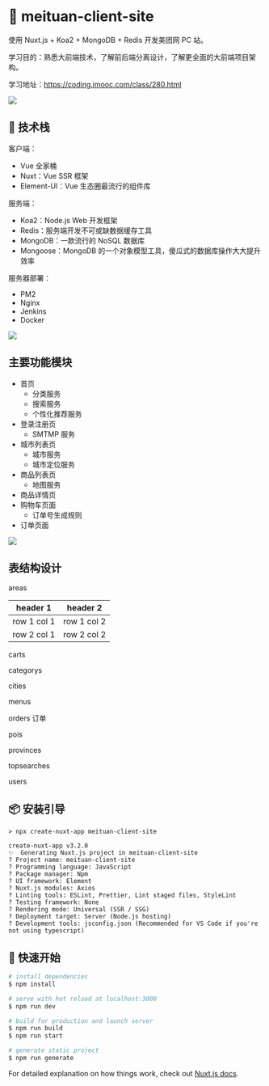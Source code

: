 # 🎉 meituan-client-site

使用 Nuxt.js + Koa2 + MongoDB + Redis 开发美团网 PC 站。

学习目的：熟悉大前端技术，了解前后端分离设计，了解更全面的大前端项目架构。

学习地址：https://coding.imooc.com/class/280.html

![](https://p6-juejin.byteimg.com/tos-cn-i-k3u1fbpfcp/74e1bcb825734703af354a5c53b00282~tplv-k3u1fbpfcp-zoom-1.image)

## 📄 技术栈

客户端：

- Vue 全家桶
- Nuxt：Vue SSR 框架
- Element-UI：Vue 生态圈最流行的组件库

服务端：

- Koa2：Node.js Web 开发框架
- Redis：服务端开发不可或缺数据缓存工具
- MongoDB：一款流行的 NoSQL 数据库
- Mongoose：MongoDB 的一个对象模型工具，傻瓜式的数据库操作大大提升效率

服务器部署：

- PM2
- Nginx
- Jenkins
- Docker

![](https://p3-juejin.byteimg.com/tos-cn-i-k3u1fbpfcp/4e96ff3341074501b238ae8893819504~tplv-k3u1fbpfcp-zoom-1.image)

## 主要功能模块

- 首页
  - 分类服务
  - 搜索服务
  - 个性化推荐服务
- 登录注册页
  - SMTMP 服务
- 城市列表页
  - 城市服务
  - 城市定位服务
- 商品列表页
  - 地图服务
- 商品详情页
- 购物车页面
  - 订单号生成规则
- 订单页面

![](https://p1-juejin.byteimg.com/tos-cn-i-k3u1fbpfcp/d99d3ddb50614390b9328f45ae0ac612~tplv-k3u1fbpfcp-zoom-1.image)

## 表结构设计

areas

header 1 | header 2
---|---
row 1 col 1 | row 1 col 2
row 2 col 1 | row 2 col 2

carts

categorys

cities

menus

orders 订单

pois

provinces

topsearches

users

## 📦 安装引导

```
> npx create-nuxt-app meituan-client-site

create-nuxt-app v3.2.0
✨  Generating Nuxt.js project in meituan-client-site
? Project name: meituan-client-site
? Programming language: JavaScript
? Package manager: Npm
? UI framework: Element
? Nuxt.js modules: Axios
? Linting tools: ESLint, Prettier, Lint staged files, StyleLint
? Testing framework: None
? Rendering mode: Universal (SSR / SSG)
? Deployment target: Server (Node.js hosting)
? Development tools: jsconfig.json (Recommended for VS Code if you're not using typescript)
```

## 🚀 快速开始

```bash
# install dependencies
$ npm install

# serve with hot reload at localhost:3000
$ npm run dev

# build for production and launch server
$ npm run build
$ npm run start

# generate static project
$ npm run generate
```

For detailed explanation on how things work, check out [Nuxt.js docs](https://nuxtjs.org).
